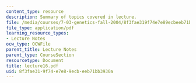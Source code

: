 ```yaml
---
content_type: resource
description: Summary of topics covered in lecture.
file: /media/courses/7-03-genetics-fall-2004/8f3fae319f74e7e89ecbeeb71bb3930a_lecture16.pdf
file_type: application/pdf
learning_resource_types:
- Lecture Notes
ocw_type: OCWFile
parent_title: Lecture Notes
parent_type: CourseSection
resourcetype: Document
title: lecture16.pdf
uid: 8f3fae31-9f74-e7e8-9ecb-eeb71bb3930a
---
```

